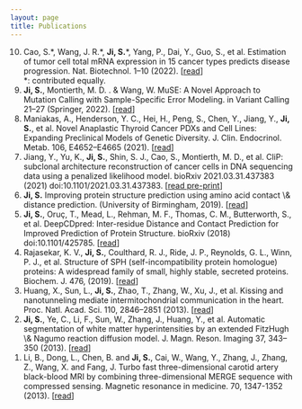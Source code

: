 ```yaml
---
layout: page
title: Publications
---
```


<ol reversed>

<li>  
Cao, S.*, Wang, J. R.*, <b>Ji, S.</b>*, Yang, P., Dai, Y., Guo, S., et al. Estimation of tumor cell total mRNA expression in 15 cancer types predicts disease progression. Nat. Biotechnol. 1–10 (2022). [<a href="https://www.nature.com/articles/s41587-022-01342-x">read</a>] <br> *: contributed equally. 
</li>

<li> 
<b>Ji, S.</b>, Montierth, M. D. . & Wang, W. MuSE: A Novel Approach to Mutation Calling with Sample-Specific Error Modeling. in Variant Calling 21–27 (Springer, 2022). [<a href="https://link.springer.com/protocol/10.1007/978-1-0716-2293-3_2">read</a>]
</li>

<li> 
Maniakas, A., Henderson, Y. C., Hei, H., Peng, S., Chen, Y., Jiang, Y., <b>Ji, S.</b>, et al. Novel Anaplastic Thyroid Cancer PDXs and Cell Lines: Expanding Preclinical Models of Genetic Diversity. J. Clin. Endocrinol. Metab. 106, E4652–E4665 (2021). [<a href="https://academic.oup.com/jcem/article/106/11/e4652/6306517">read</a>]
</li>

<li> 
Jiang, Y., Yu, K., <b>Ji, S.</b>, Shin, S. J., Cao, S., Montierth, M. D., et al. CliP: subclonal architecture reconstruction of cancer cells in DNA sequencing data using a penalized likelihood model. bioRxiv 2021.03.31.437383 (2021) doi:10.1101/2021.03.31.437383. [<a href="https://www.biorxiv.org/content/10.1101/2021.03.31.437383.full.pdf">read pre-print</a>]
</li>

<li> 
<b>Ji, S.</b> Improving protein structure prediction using amino acid contact \& distance prediction. (University of Birmingham, 2019). [<a href="https://etheses.bham.ac.uk/id/eprint/9044/7/Ji2019PhD.pdf">read</a>] 
</li>

<li> 
<b>Ji, S.</b>, Oruç, T., Mead, L., Rehman, M. F., Thomas, C. M., Butterworth, S., et al. DeepCDpred: Inter-residue Distance and Contact Prediction for Improved Prediction of Protein Structure. bioRxiv (2018) doi:10.1101/425785. [<a href="https://journals.plos.org/plosone/article?id=10.1371/journal.pone.0205214">read</a>]
</li>

<li> 
Rajasekar, K. V., <b>Ji, S.</b>, Coulthard, R. J., Ride, J. P., Reynolds, G. L., Winn, P. J., et al. Structure of SPH (self-incompatibility protein homologue) proteins: A widespread family of small, highly stable, secreted proteins. Biochem. J. 476, (2019). [<a href="https://portlandpress.com/biochemj/article/476/5/809/219538">read</a>]
</li>

<li> 
Huang, X., Sun, L., <b>Ji, S.</b>, Zhao, T., Zhang, W., Xu, J., et al. Kissing and nanotunneling mediate intermitochondrial communication in the heart. Proc. Natl. Acad. Sci. 110, 2846–2851 (2013). [<a href="https://www.pnas.org/doi/full/10.1073/pnas.1300741110">read</a>]
</li>

<li> 
<b>Ji, S.</b>, Ye, C., Li, F., Sun, W., Zhang, J., Huang, Y., et al. Automatic segmentation of white matter hyperintensities by an extended FitzHugh \& Nagumo reaction diffusion model. J. Magn. Reson. Imaging 37, 343–350 (2013). [<a href="https://onlinelibrary.wiley.com/doi/pdf/10.1002/jmri.23836">read</a>]
</li>

<li> 
Li, B., Dong, L., Chen, B. and <b>Ji, S.</b>, Cai, W., Wang, Y., Zhang, J., Zhang, Z., Wang, X. and Fang, J. Turbo fast three-dimensional carotid artery black-blood MRI by combining three-dimensional MERGE sequence with compressed sensing. Magnetic resonance in medicine. 70, 1347-1352 (2013). [<a href="https://onlinelibrary.wiley.com/doi/pdf/10.1002/mrm.24579">read</a>]
</li>
</ol>

